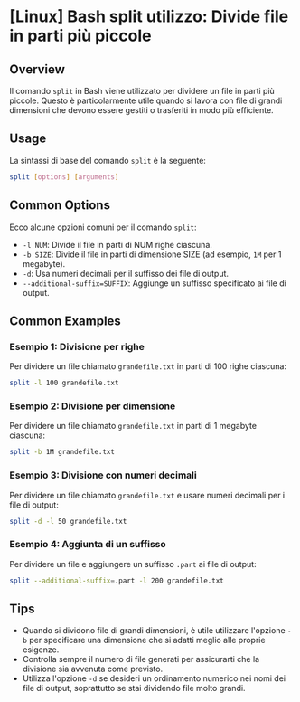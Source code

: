 # [Linux] Bash split utilizzo: Divide file in parti più piccole

## Overview
Il comando `split` in Bash viene utilizzato per dividere un file in parti più piccole. Questo è particolarmente utile quando si lavora con file di grandi dimensioni che devono essere gestiti o trasferiti in modo più efficiente.

## Usage
La sintassi di base del comando `split` è la seguente:

```bash
split [options] [arguments]
```

## Common Options
Ecco alcune opzioni comuni per il comando `split`:

- `-l NUM`: Divide il file in parti di NUM righe ciascuna.
- `-b SIZE`: Divide il file in parti di dimensione SIZE (ad esempio, `1M` per 1 megabyte).
- `-d`: Usa numeri decimali per il suffisso dei file di output.
- `--additional-suffix=SUFFIX`: Aggiunge un suffisso specificato ai file di output.

## Common Examples

### Esempio 1: Divisione per righe
Per dividere un file chiamato `grandefile.txt` in parti di 100 righe ciascuna:

```bash
split -l 100 grandefile.txt
```

### Esempio 2: Divisione per dimensione
Per dividere un file chiamato `grandefile.txt` in parti di 1 megabyte ciascuna:

```bash
split -b 1M grandefile.txt
```

### Esempio 3: Divisione con numeri decimali
Per dividere un file chiamato `grandefile.txt` e usare numeri decimali per i file di output:

```bash
split -d -l 50 grandefile.txt
```

### Esempio 4: Aggiunta di un suffisso
Per dividere un file e aggiungere un suffisso `.part` ai file di output:

```bash
split --additional-suffix=.part -l 200 grandefile.txt
```

## Tips
- Quando si dividono file di grandi dimensioni, è utile utilizzare l'opzione `-b` per specificare una dimensione che si adatti meglio alle proprie esigenze.
- Controlla sempre il numero di file generati per assicurarti che la divisione sia avvenuta come previsto.
- Utilizza l'opzione `-d` se desideri un ordinamento numerico nei nomi dei file di output, soprattutto se stai dividendo file molto grandi.